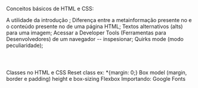 Conceitos básicos de HTML e CSS:

A utilidade da introdução <!DOCTYPE html>;
Diferença entre a metainformação presente no <head> e o conteúdo presente no <body> de uma página HTML;
Textos alternativos (alts) para uma imagem;
Acessar a Developer Tools (Ferramentas para Desenvolvedores) de um navegador -- inspesionar;
Quirks mode (modo peculiaridade);
<header></header> <main> </main> <footer></footer>
Classes no HTML e CSS
Reset class ex: *{margin: 0;}
Box model (margin, border e padding)
height e box-sizing
Flexbox
Importando: Google Fonts